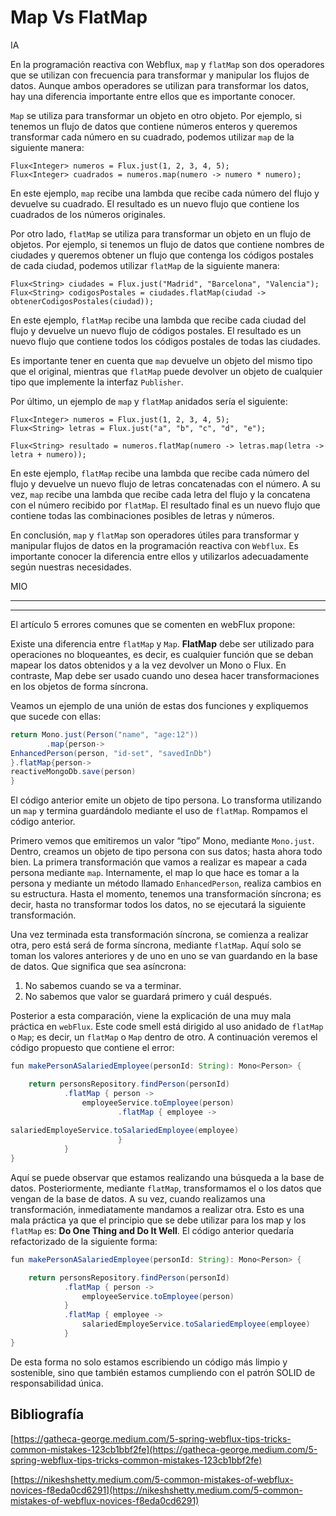 # Map Vs FlatMap

IA

En la programación reactiva con Webflux, `map` y `flatMap` son dos operadores que se utilizan con frecuencia para transformar y manipular los flujos de datos. Aunque ambos operadores se utilizan para transformar los datos, hay una diferencia importante entre ellos que es importante conocer.

`Map` se utiliza para transformar un objeto en otro objeto. Por ejemplo, si tenemos un flujo de datos que contiene números enteros y queremos transformar cada número en su cuadrado, podemos utilizar `map` de la siguiente manera:

```
Flux<Integer> numeros = Flux.just(1, 2, 3, 4, 5);
Flux<Integer> cuadrados = numeros.map(numero -> numero * numero);

```

En este ejemplo, `map` recibe una lambda que recibe cada número del flujo y devuelve su cuadrado. El resultado es un nuevo flujo que contiene los cuadrados de los números originales.

Por otro lado, `flatMap` se utiliza para transformar un objeto en un flujo de objetos. Por ejemplo, si tenemos un flujo de datos que contiene nombres de ciudades y queremos obtener un flujo que contenga los códigos postales de cada ciudad, podemos utilizar `flatMap` de la siguiente manera:

```
Flux<String> ciudades = Flux.just("Madrid", "Barcelona", "Valencia");
Flux<String> codigosPostales = ciudades.flatMap(ciudad -> obtenerCodigosPostales(ciudad));

```

En este ejemplo, `flatMap` recibe una lambda que recibe cada ciudad del flujo y devuelve un nuevo flujo de códigos postales. El resultado es un nuevo flujo que contiene todos los códigos postales de todas las ciudades.

Es importante tener en cuenta que `map` devuelve un objeto del mismo tipo que el original, mientras que `flatMap` puede devolver un objeto de cualquier tipo que implemente la interfaz `Publisher`.

Por último, un ejemplo de `map` y `flatMap` anidados sería el siguiente:

```
Flux<Integer> numeros = Flux.just(1, 2, 3, 4, 5);
Flux<String> letras = Flux.just("a", "b", "c", "d", "e");

Flux<String> resultado = numeros.flatMap(numero -> letras.map(letra -> letra + numero));

```

En este ejemplo, `flatMap` recibe una lambda que recibe cada número del flujo y devuelve un nuevo flujo de letras concatenadas con el número. A su vez, `map` recibe una lambda que recibe cada letra del flujo y la concatena con el número recibido por `flatMap`. El resultado final es un nuevo flujo que contiene todas las combinaciones posibles de letras y números.

En conclusión, `map` y `flatMap` son operadores útiles para transformar y manipular flujos de datos en la programación reactiva con `Webflux`. Es importante conocer la diferencia entre ellos y utilizarlos adecuadamente según nuestras necesidades.

MIO

---

---

El artículo 5 errores comunes que se comenten en webFlux propone:

Existe una diferencia entre `flatMap` y `Map`.  **FlatMap** debe ser utilizado para operaciones no bloqueantes, es decir, es cualquier función que se deban mapear los datos obtenidos y a la vez devolver un Mono o Flux. En contraste, Map debe ser usado cuando uno desea hacer transformaciones en los objetos de forma síncrona.

Veamos un ejemplo de una unión de estas dos funciones y expliquemos que sucede con ellas:

```java
return Mono.just(Person("name", "age:12"))
        .map{person->
EnhancedPerson(person, "id-set", "savedInDb")
}.flatMap{person->
reactiveMongoDb.save(person)
}
```

El código anterior emite un objeto de tipo persona. Lo transforma utilizando un `map` y termina guardándolo mediante el uso de `flatMap`.  Rompamos el código anterior. 

Primero vemos que emitiremos un valor “tipo” Mono, mediante `Mono.just`. Dentro, creamos un objeto de tipo persona con sus datos; hasta ahora todo bien. La primera transformación que vamos a realizar es mapear a cada persona mediante `map`. Internamente, el map lo que hace es tomar a la persona y mediante un método llamado `EnhancedPerson`, realiza cambios en su estructura. Hasta el momento, tenemos una transformación síncrona; es decir, hasta no transformar todos los datos, no se ejecutará la siguiente transformación.

Una vez terminada esta transformación síncrona, se comienza a realizar otra, pero está será de forma síncrona, mediante `flatMap`. Aquí solo se toman los valores anteriores y de uno en uno se van guardando en la base de datos. Que significa que sea asíncrona:

1. No sabemos cuando se va a terminar.
2. No sabemos que valor se guardará primero y cuál después.

Posterior a esta comparación, viene la explicación de una muy mala práctica en `webFlux`. Este code smell está dirigido al uso anidado de `flatMap` o `Map`; es decir, un `flatMap` o `Map` dentro de otro. A continuación veremos el código propuesto que contiene el error:

```java
fun makePersonASalariedEmployee(personId: String): Mono<Person> {

    return personsRepository.findPerson(personId)
            .flatMap { person ->
                employeeService.toEmployee(person)
                        .flatMap { employee ->
                         
salariedEmployeService.toSalariedEmployee(employee)
                        }
            }
}
```

Aquí se puede observar que estamos realizando una búsqueda a la base de datos. Posteriormente, mediante `flatMap`, transformamos el o los datos que vengan de la base de datos. A su vez, cuando realizamos una transformación, inmediatamente mandamos a realizar otra. Esto es una mala práctica ya que el principio que se debe utilizar para los map y los `flatMap` es: **Do One Thing and Do It Well**. El código anterior quedaría refactorizado de la siguiente forma:

```java
fun makePersonASalariedEmployee(personId: String): Mono<Person> {

    return personsRepository.findPerson(personId)
            .flatMap { person ->
                employeeService.toEmployee(person)
            }
            .flatMap { employee ->
                salariedEmployeService.toSalariedEmployee(employee)
            }
}
```

De esta forma no solo estamos escribiendo un código más limpio y sostenible, sino que también estamos cumpliendo con el patrón SOLID de responsabilidad única.

## Bibliografía

[https://gatheca-george.medium.com/5-spring-webflux-tips-tricks-common-mistakes-123cb1bbf2fe](https://gatheca-george.medium.com/5-spring-webflux-tips-tricks-common-mistakes-123cb1bbf2fe)

[https://nikeshshetty.medium.com/5-common-mistakes-of-webflux-novices-f8eda0cd6291](https://nikeshshetty.medium.com/5-common-mistakes-of-webflux-novices-f8eda0cd6291)